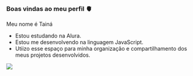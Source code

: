 ### Boas vindas ao meu perfil 🫀

Meu nome é Tainá

- Estou estudando na Alura.
- Estou me desenvolvendo na linguagem JavaScript.
- Utiizo esse espaço para minha organização e compartilhamento dos meus projetos desenvolvidos.

![](https://media.tenor.com/BrHrptJ_tJYAAAAd/gabigol-flaxcor.gif )
